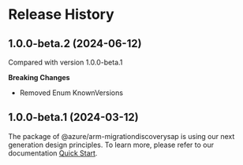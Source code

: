 # Release History
    
## 1.0.0-beta.2 (2024-06-12)
Compared with version 1.0.0-beta.1
    
**Breaking Changes**

  - Removed Enum KnownVersions
    
    
## 1.0.0-beta.1 (2024-03-12)

The package of @azure/arm-migrationdiscoverysap is using our next generation design principles. To learn more, please refer to our documentation [Quick Start](https://aka.ms/azsdk/js/mgmt/quickstart ).
